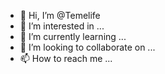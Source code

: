 - 👋 Hi, I’m @Temelife
- 👀 I’m interested in ...
- 🌱 I’m currently learning ...
- 💞️ I’m looking to collaborate on ...
- 📫 How to reach me ...

<!---
Temelife/Temelife is a ✨ special ✨ repository because its `README.md` (this file) appears on your GitHub profile.
You can click the Preview link to take a look at your changes.
--->
